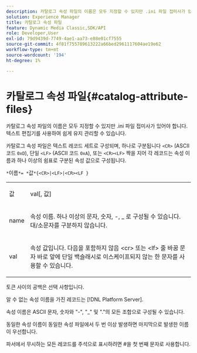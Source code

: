 ```yaml
---
description: 카탈로그 속성 파일의 이름은 모두 지정할 수 있지만 .ini 파일 접미사가 있어야 합니다. 텍스트 편집기를 사용하여 쉽게 유지 관리할 수 있습니다.
solution: Experience Manager
title: 카탈로그 속성 파일
feature: Dynamic Media Classic,SDK/API
role: Developer,User
exl-id: 79d9439d-7749-4ae1-aa73-e88e01cf7555
source-git-commit: 4f81f755789613222a66bed2961117604ae19e62
workflow-type: tm+mt
source-wordcount: '194'
ht-degree: 1%

---
```


# 카탈로그 속성 파일{#catalog-attribute-files}

카탈로그 속성 파일의 이름은 모두 지정할 수 있지만 .ini 파일 접미사가 있어야 합니다. 텍스트 편집기를 사용하여 쉽게 유지 관리할 수 있습니다.

카탈로그 속성 파일은 텍스트 레코드 세트로 구성되며, 하나로 구분됩니다 `<CR>` (ASCII 코드 `0xD`), 단일 `<LF>` (ASCII 코드 `0xA`), 또는 `<CR><LF>` 짝을 지어 각 레코드는 속성 이름과 하나 이상의 쉼표로 구분된 속성 값으로 구성됩니다.

`*`이름`*= *`값`*{<CR>|<LF>|<CR><LF }`

<table id="simpletable_0F879121670046AE9414298725961303"> 
 <tr class="strow"> 
  <td class="stentry"> <p><span class="varname"> 값</span> </p> </td> 
  <td class="stentry"> <p><span class="codeph"> <span class="varname"> val</span>[,<span class="varname"> 값</span>]</span> </p> </td> 
 </tr> 
 <tr class="strow"> 
  <td class="stentry"> <p><span class="varname"> name</span> </p> </td> 
  <td class="stentry"> <p>속성 이름. 하나 이상의 문자, 숫자, -, _ 로 구성될 수 있습니다. 대/소문자를 구분하지 않습니다. </p></td> 
 </tr> 
 <tr class="strow"> 
  <td class="stentry"> <p><span class="varname"> val</span> </p></td> 
  <td class="stentry"> <p>속성 값입니다. 다음을 포함하지 않음 <span class="codeph"> &lt;cr&gt;</span> 또는 <span class="codeph"> &lt;lf&gt;</span> 줄 바꿈 문자 바로 앞에 단일 백슬래시로 이스케이프되지 않는 한 문자를 사용할 수 있습니다. </p></td> 
 </tr> 
</table>

토큰 사이의 공백은 선택 사항입니다.

알 수 없는 속성 이름을 가진 레코드는 [!DNL Platform Server].

속성 이름은 ASCII 문자, 숫자와 &quot;-&quot;, &quot;_&quot; 및 &quot;.&quot;의 모든 조합으로 구성될 수 있습니다.

동일한 속성 이름이 동일한 속성 파일에서 두 번 이상 발생하면 마지막으로 발생한 이름이 우선합니다.

파서에서 무시하는 모든 레코드를 주석으로 표시하려면 #을 첫 번째 문자로 사용합니다.
